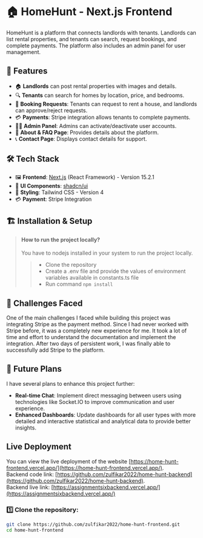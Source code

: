 # 🏠 HomeHunt - Next.js Frontend

HomeHunt is a platform that connects landlords with tenants. Landlords can list rental properties, and tenants can search, request bookings, and complete payments. The platform also includes an admin panel for user management.

## 🚀 Features

- 🏠 **Landlords** can post rental properties with images and details.
- 🔍 **Tenants** can search for homes by location, price, and bedrooms.
- 📩 **Booking Requests**: Tenants can request to rent a house, and landlords can approve/reject requests.
- 💳 **Payments**: Stripe integration allows tenants to complete payments.
- 👨‍💼 **Admin Panel**: Admins can activate/deactivate user accounts.
- 📄 **About & FAQ Page**: Provides details about the platform.
- 📞 **Contact Page**: Displays contact details for support.

## 🛠️ Tech Stack

- 🖼️ **Frontend**: [Next.js](https://nextjs.org/) (React Framework) - Version 15.2.1
- 🧩 **UI Components**: [shadcn/ui](https://ui.shadcn.com/)
- 🎨 **Styling**: Tailwind CSS - Version 4
- 💳 **Payment**: Stripe Integration

## 🏗️ Installation & Setup

> #### How to run the project locally?
>
> You have to nodejs installed in your system to run the project locally.
>
> > - Clone the repository
> > - Create a .env file and provide the values of environment variables available in constants.ts file
> > - Run command `npm install`

## 🤔 Challenges Faced

One of the main challenges I faced while building this project was integrating Stripe as the payment method. Since I had never worked with Stripe before, it was a completely new experience for me. It took a lot of time and effort to understand the documentation and implement the integration. After two days of persistent work, I was finally able to successfully add Stripe to the platform.

## 🔮 Future Plans

I have several plans to enhance this project further:

- **Real-time Chat**: Implement direct messaging between users using technologies like Socket.IO to improve communication and user experience.
- **Enhanced Dashboards**: Update dashboards for all user types with more detailed and interactive statistical and analytical data to provide better insights.

## Live Deployment

You can view the live deployment of the website [https://home-hunt-frontend.vercel.app/](https://home-hunt-frontend.vercel.app/). <br/>
Backend code link: [https://github.com/zulfikar2022/home-hunt-backend](https://github.com/zulfikar2022/home-hunt-backend). <br/>
Backend live link: [https://assignmentsixbackend.vercel.app/](https://assignmentsixbackend.vercel.app/) <br/>

### 1️⃣ Clone the repository:

```sh
git clone https://github.com/zulfikar2022/home-hunt-frontend.git
cd home-hunt-frontend
```
